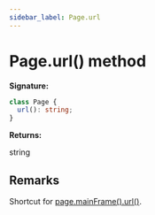 ```yaml
---
sidebar_label: Page.url
---
```


# Page.url() method

**Signature:**

```typescript
class Page {
  url(): string;
}
```

**Returns:**

string

## Remarks

Shortcut for [page.mainFrame().url()](./puppeteer.frame.url.md).
